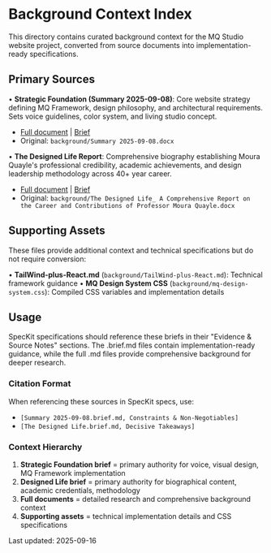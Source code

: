 # Background Context Index

This directory contains curated background context for the MQ Studio website project, converted from source documents into implementation-ready specifications.

## Primary Sources

• **Strategic Foundation (Summary 2025-09-08)**: Core website strategy defining MQ Framework, design philosophy, and architectural requirements. Sets voice guidelines, color system, and living studio concept.
  - [Full document](./Summary%202025-09-08.md) | [Brief](./Summary%202025-09-08.brief.md)
  - Original: `background/Summary 2025-09-08.docx`

• **The Designed Life Report**: Comprehensive biography establishing Moura Quayle's professional credibility, academic achievements, and design leadership methodology across 40+ year career.
  - [Full document](./The%20Designed%20Life_%20A%20Comprehensive%20Report%20on%20the%20Career%20and%20Contributions%20of%20Professor%20Moura%20Quayle.md) | [Brief](./The%20Designed%20Life_%20A%20Comprehensive%20Report%20on%20the%20Career%20and%20Contributions%20of%20Professor%20Moura%20Quayle.brief.md)
  - Original: `background/The Designed Life_ A Comprehensive Report on the Career and Contributions of Professor Moura Quayle.docx`

## Supporting Assets

These files provide additional context and technical specifications but do not require conversion:

• **TailWind-plus-React.md** (`background/TailWind-plus-React.md`): Technical framework guidance
• **MQ Design System CSS** (`background/mq-design-system.css`): Compiled CSS variables and implementation details

## Usage

SpecKit specifications should reference these briefs in their "Evidence & Source Notes" sections. The .brief.md files contain implementation-ready guidance, while the full .md files provide comprehensive background for deeper research.

### Citation Format

When referencing these sources in SpecKit specs, use:
- `[Summary 2025-09-08.brief.md, Constraints & Non-Negotiables]`
- `[The Designed Life.brief.md, Decisive Takeaways]`

### Context Hierarchy

1. **Strategic Foundation brief** = primary authority for voice, visual design, MQ Framework implementation
2. **Designed Life brief** = primary authority for biographical content, academic credentials, methodology
3. **Full documents** = detailed research and comprehensive background context
4. **Supporting assets** = technical implementation details and CSS specifications

Last updated: 2025-09-16